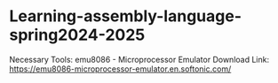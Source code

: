 # Learning-assembly-language-spring2024-2025
  Necessary Tools: emu8086 - Microprocessor Emulator
  Download Link: https://emu8086-microprocessor-emulator.en.softonic.com/
